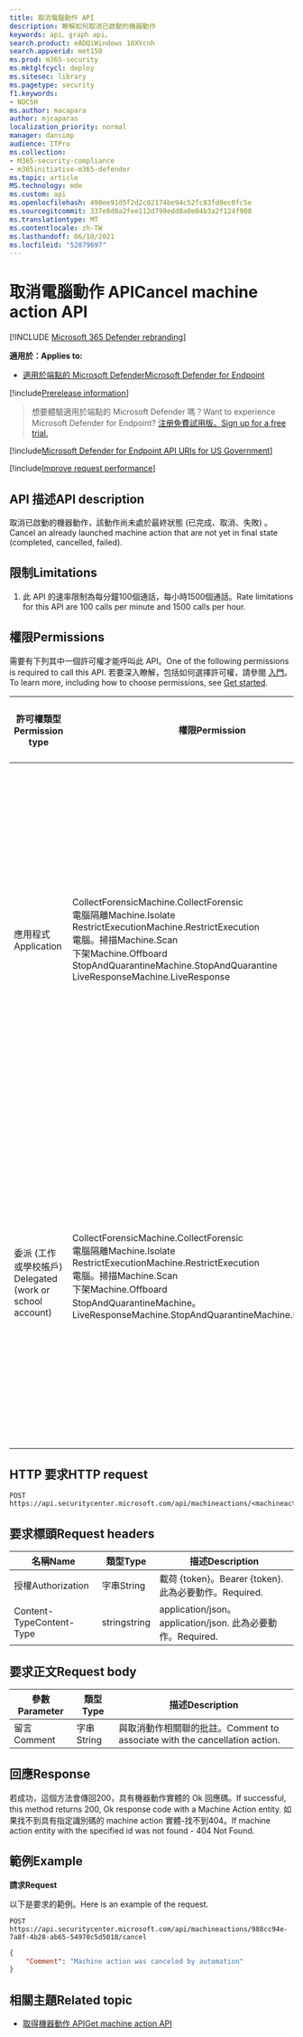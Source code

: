 ```yaml
---
title: 取消電腦動作 API
description: 瞭解如何取消已啟動的機器動作
keywords: api、graph api、
search.product: eADQiWindows 10XVcnh
search.appverid: met150
ms.prod: m365-security
ms.mktglfcycl: deploy
ms.sitesec: library
ms.pagetype: security
f1.keywords:
- NOCSH
ms.author: macapara
author: mjcaparas
localization_priority: normal
manager: dansimp
audience: ITPro
ms.collection:
- M365-security-compliance
- m365initiative-m365-defender
ms.topic: article
MS.technology: mde
ms.custom: api
ms.openlocfilehash: 490ee91d5f2d2c02174be94c52fc83fd0ec0fc5e
ms.sourcegitcommit: 337e8d8a2fee112d799edd8a0e04b3a2f124f900
ms.translationtype: MT
ms.contentlocale: zh-TW
ms.lasthandoff: 06/10/2021
ms.locfileid: "52879697"
---
```

#   <a name="cancel-machine-action-api"></a><span data-ttu-id="b6d58-104">取消電腦動作 API</span><span class="sxs-lookup"><span data-stu-id="b6d58-104">Cancel machine action API</span></span> 

[!INCLUDE [Microsoft 365 Defender rebranding](../../includes/microsoft-defender.md)]

<span data-ttu-id="b6d58-105">**適用於：**</span><span class="sxs-lookup"><span data-stu-id="b6d58-105">**Applies to:**</span></span>
- [<span data-ttu-id="b6d58-106">適用於端點的 Microsoft Defender</span><span class="sxs-lookup"><span data-stu-id="b6d58-106">Microsoft Defender for Endpoint</span></span>](https://go.microsoft.com/fwlink/p/?linkid=2146631)

[!include[Prerelease information](../../includes/prerelease.md)]

><span data-ttu-id="b6d58-107">想要體驗適用於端點的 Microsoft Defender 嗎？</span><span class="sxs-lookup"><span data-stu-id="b6d58-107">Want to experience Microsoft Defender for Endpoint?</span></span> [<span data-ttu-id="b6d58-108">注册免費試用版。</span><span class="sxs-lookup"><span data-stu-id="b6d58-108">Sign up for a free trial.</span></span>](https://www.microsoft.com/microsoft-365/windows/microsoft-defender-atp?ocid=docs-wdatp-exposedapis-abovefoldlink) 

[!include[Microsoft Defender for Endpoint API URIs for US Government](../../includes/microsoft-defender-api-usgov.md)]

[!include[Improve request performance](../../includes/improve-request-performance.md)]

## <a name="api-description"></a><span data-ttu-id="b6d58-109">API 描述</span><span class="sxs-lookup"><span data-stu-id="b6d58-109">API description</span></span>

<span data-ttu-id="b6d58-110">取消已啟動的機器動作，該動作尚未處於最終狀態 (已完成、取消、失敗) 。</span><span class="sxs-lookup"><span data-stu-id="b6d58-110">Cancel an already launched machine action that are not yet in final state (completed, cancelled, failed).</span></span>

## <a name="limitations"></a><span data-ttu-id="b6d58-111">限制</span><span class="sxs-lookup"><span data-stu-id="b6d58-111">Limitations</span></span>

1.  <span data-ttu-id="b6d58-112">此 API 的速率限制為每分鐘100個通話，每小時1500個通話。</span><span class="sxs-lookup"><span data-stu-id="b6d58-112">Rate limitations for this API are 100 calls per minute and 1500 calls per hour.</span></span>

## <a name="permissions"></a><span data-ttu-id="b6d58-113">權限</span><span class="sxs-lookup"><span data-stu-id="b6d58-113">Permissions</span></span>

<span data-ttu-id="b6d58-114">需要有下列其中一個許可權才能呼叫此 API。</span><span class="sxs-lookup"><span data-stu-id="b6d58-114">One of the following permissions is required to call this API.</span></span> <span data-ttu-id="b6d58-115">若要深入瞭解，包括如何選擇許可權，請參閱 [入門](apis-intro.md)。</span><span class="sxs-lookup"><span data-stu-id="b6d58-115">To learn more, including how to choose permissions, see [Get started](apis-intro.md).</span></span>

|     <span data-ttu-id="b6d58-116">許可權類型</span><span class="sxs-lookup"><span data-stu-id="b6d58-116">Permission    type</span></span>     |     <span data-ttu-id="b6d58-117">權限</span><span class="sxs-lookup"><span data-stu-id="b6d58-117">Permission</span></span>     |    <span data-ttu-id="b6d58-118">許可權顯示名稱</span><span class="sxs-lookup"><span data-stu-id="b6d58-118">Permission    display name</span></span>     |
|-|-|-|
|    <br><span data-ttu-id="b6d58-119">應用程式</span><span class="sxs-lookup"><span data-stu-id="b6d58-119">Application</span></span>    |    <br><span data-ttu-id="b6d58-120">CollectForensic</span><span class="sxs-lookup"><span data-stu-id="b6d58-120">Machine.CollectForensic</span></span><br>   <span data-ttu-id="b6d58-121">電腦隔離</span><span class="sxs-lookup"><span data-stu-id="b6d58-121">Machine.Isolate</span></span>   <br><span data-ttu-id="b6d58-122">RestrictExecution</span><span class="sxs-lookup"><span data-stu-id="b6d58-122">Machine.RestrictExecution</span></span><br>   <span data-ttu-id="b6d58-123">電腦。掃描</span><span class="sxs-lookup"><span data-stu-id="b6d58-123">Machine.Scan</span></span><br>   <span data-ttu-id="b6d58-124">下架</span><span class="sxs-lookup"><span data-stu-id="b6d58-124">Machine.Offboard</span></span><br>   <span data-ttu-id="b6d58-125">StopAndQuarantine</span><span class="sxs-lookup"><span data-stu-id="b6d58-125">Machine.StopAndQuarantine</span></span><br>   <span data-ttu-id="b6d58-126">LiveResponse</span><span class="sxs-lookup"><span data-stu-id="b6d58-126">Machine.LiveResponse</span></span>    |    <span data-ttu-id="b6d58-127">收集辯論</span><span class="sxs-lookup"><span data-stu-id="b6d58-127">Collect   forensics</span></span>   <br><span data-ttu-id="b6d58-128">隔離電腦</span><span class="sxs-lookup"><span data-stu-id="b6d58-128">Isolate   machine</span></span><br><span data-ttu-id="b6d58-129">限制程式碼執行</span><span class="sxs-lookup"><span data-stu-id="b6d58-129">Restrict   code execution</span></span><br>  <span data-ttu-id="b6d58-130">掃描電腦</span><span class="sxs-lookup"><span data-stu-id="b6d58-130">Scan   machine</span></span><br>  <span data-ttu-id="b6d58-131">下架機</span><span class="sxs-lookup"><span data-stu-id="b6d58-131">Offboard   machine</span></span><br>   <span data-ttu-id="b6d58-132">停止和隔離</span><span class="sxs-lookup"><span data-stu-id="b6d58-132">Stop And   Quarantine</span></span><br>   <span data-ttu-id="b6d58-133">在特定電腦上執行 live 回應</span><span class="sxs-lookup"><span data-stu-id="b6d58-133">Run live   response on a specific machine</span></span>    |
|    <br><span data-ttu-id="b6d58-134">委派 (工作或學校帳戶) </span><span class="sxs-lookup"><span data-stu-id="b6d58-134">Delegated   (work or school account)</span></span>    |    <span data-ttu-id="b6d58-135">CollectForensic</span><span class="sxs-lookup"><span data-stu-id="b6d58-135">Machine.CollectForensic</span></span><br>   <span data-ttu-id="b6d58-136">電腦隔離</span><span class="sxs-lookup"><span data-stu-id="b6d58-136">Machine.Isolate</span></span>    <br><span data-ttu-id="b6d58-137">RestrictExecution</span><span class="sxs-lookup"><span data-stu-id="b6d58-137">Machine.RestrictExecution</span></span><br>   <span data-ttu-id="b6d58-138">電腦。掃描</span><span class="sxs-lookup"><span data-stu-id="b6d58-138">Machine.Scan</span></span><br>   <span data-ttu-id="b6d58-139">下架</span><span class="sxs-lookup"><span data-stu-id="b6d58-139">Machine.Offboard</span></span><br>   <span data-ttu-id="b6d58-140">StopAndQuarantineMachine。 LiveResponse</span><span class="sxs-lookup"><span data-stu-id="b6d58-140">Machine.StopAndQuarantineMachine.LiveResponse</span></span>    |    <span data-ttu-id="b6d58-141">收集辯論</span><span class="sxs-lookup"><span data-stu-id="b6d58-141">Collect   forensics</span></span><br>   <span data-ttu-id="b6d58-142">隔離電腦</span><span class="sxs-lookup"><span data-stu-id="b6d58-142">Isolate   machine</span></span><br>  <span data-ttu-id="b6d58-143">限制程式碼執行</span><span class="sxs-lookup"><span data-stu-id="b6d58-143">Restrict   code execution</span></span><br> <span data-ttu-id="b6d58-144">掃描電腦</span><span class="sxs-lookup"><span data-stu-id="b6d58-144">Scan   machine</span></span><br><span data-ttu-id="b6d58-145">下架機</span><span class="sxs-lookup"><span data-stu-id="b6d58-145">Offboard   machine</span></span><br> <span data-ttu-id="b6d58-146">停止和隔離</span><span class="sxs-lookup"><span data-stu-id="b6d58-146">Stop And   Quarantine</span></span><br> <span data-ttu-id="b6d58-147">在特定電腦上執行 live 回應</span><span class="sxs-lookup"><span data-stu-id="b6d58-147">Run live   response on a specific machine</span></span>    |


## <a name="http-request"></a><span data-ttu-id="b6d58-148">HTTP 要求</span><span class="sxs-lookup"><span data-stu-id="b6d58-148">HTTP request</span></span>

```
POST https://api.securitycenter.microsoft.com/api/machineactions/<machineactionid>/cancel  
```


## <a name="request-headers"></a><span data-ttu-id="b6d58-149">要求標頭</span><span class="sxs-lookup"><span data-stu-id="b6d58-149">Request headers</span></span>

| <span data-ttu-id="b6d58-150">名稱</span><span class="sxs-lookup"><span data-stu-id="b6d58-150">Name</span></span>      | <span data-ttu-id="b6d58-151">類型</span><span class="sxs-lookup"><span data-stu-id="b6d58-151">Type</span></span> | <span data-ttu-id="b6d58-152">描述</span><span class="sxs-lookup"><span data-stu-id="b6d58-152">Description</span></span>                 |
|---------------|----------|---------------------------------|
| <span data-ttu-id="b6d58-153">授權</span><span class="sxs-lookup"><span data-stu-id="b6d58-153">Authorization</span></span> | <span data-ttu-id="b6d58-154">字串</span><span class="sxs-lookup"><span data-stu-id="b6d58-154">String</span></span>   | <span data-ttu-id="b6d58-155">載荷 {token}。</span><span class="sxs-lookup"><span data-stu-id="b6d58-155">Bearer {token}.</span></span> <span data-ttu-id="b6d58-156">此為必要動作。</span><span class="sxs-lookup"><span data-stu-id="b6d58-156">Required.</span></span>   |
| <span data-ttu-id="b6d58-157">Content-Type</span><span class="sxs-lookup"><span data-stu-id="b6d58-157">Content-Type</span></span>  | <span data-ttu-id="b6d58-158">string</span><span class="sxs-lookup"><span data-stu-id="b6d58-158">string</span></span>   | <span data-ttu-id="b6d58-159">application/json。</span><span class="sxs-lookup"><span data-stu-id="b6d58-159">application/json.</span></span> <span data-ttu-id="b6d58-160">此為必要動作。</span><span class="sxs-lookup"><span data-stu-id="b6d58-160">Required.</span></span> |

## <a name="request-body"></a><span data-ttu-id="b6d58-161">要求正文</span><span class="sxs-lookup"><span data-stu-id="b6d58-161">Request body</span></span>

| <span data-ttu-id="b6d58-162">參數</span><span class="sxs-lookup"><span data-stu-id="b6d58-162">Parameter</span></span> | <span data-ttu-id="b6d58-163">類型</span><span class="sxs-lookup"><span data-stu-id="b6d58-163">Type</span></span> | <span data-ttu-id="b6d58-164">描述</span><span class="sxs-lookup"><span data-stu-id="b6d58-164">Description</span></span>                        |
|---------------|----------|----------------------------------------|
| <span data-ttu-id="b6d58-165">留言</span><span class="sxs-lookup"><span data-stu-id="b6d58-165">Comment</span></span>       | <span data-ttu-id="b6d58-166">字串</span><span class="sxs-lookup"><span data-stu-id="b6d58-166">String</span></span>   | <span data-ttu-id="b6d58-167">與取消動作相關聯的批註。</span><span class="sxs-lookup"><span data-stu-id="b6d58-167">Comment to associate with the cancellation action.</span></span>  |

## <a name="response"></a><span data-ttu-id="b6d58-168">回應</span><span class="sxs-lookup"><span data-stu-id="b6d58-168">Response</span></span>

<span data-ttu-id="b6d58-169">若成功，這個方法會傳回200，具有機器動作實體的 Ok 回應碼。</span><span class="sxs-lookup"><span data-stu-id="b6d58-169">If successful, this method returns 200, Ok response code with a Machine Action entity.</span></span> <span data-ttu-id="b6d58-170">如果找不到具有指定識別碼的 machine action 實體-找不到404。</span><span class="sxs-lookup"><span data-stu-id="b6d58-170">If machine action entity with the specified id was not found - 404 Not Found.</span></span>

## <a name="example"></a><span data-ttu-id="b6d58-171">範例</span><span class="sxs-lookup"><span data-stu-id="b6d58-171">Example</span></span>

<span data-ttu-id="b6d58-172">**請求**</span><span class="sxs-lookup"><span data-stu-id="b6d58-172">**Request**</span></span>

<span data-ttu-id="b6d58-173">以下是要求的範例。</span><span class="sxs-lookup"><span data-stu-id="b6d58-173">Here is an example of the request.</span></span>

```HTTP
POST
https://api.securitycenter.microsoft.com/api/machineactions/988cc94e-7a8f-4b28-ab65-54970c5d5018/cancel
```


```JSON
{
    "Comment": "Machine action was canceled by automation"
}
```

## <a name="related-topic"></a><span data-ttu-id="b6d58-174">相關主題</span><span class="sxs-lookup"><span data-stu-id="b6d58-174">Related topic</span></span>

- [<span data-ttu-id="b6d58-175">取得機器動作 API</span><span class="sxs-lookup"><span data-stu-id="b6d58-175">Get machine action API</span></span>](get-machineaction-object.md)